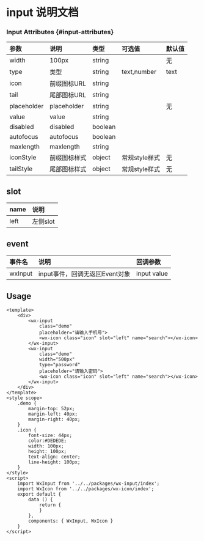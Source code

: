 # input 说明文档

### Input Attributes {#input-attributes}

| 参数 | 说明 | 类型 | 可选值 | 默认值 |
| :--- | :--- | :--- | :--- | :--- |
| width | 100px | string |  | 无 |
| type | 类型 | string | text,number | text |
| icon | 前缀图标URL | string |  |  |
| tail | 尾部图标URL | string |  |  |
| placeholder | placeholder | string |  | 无 |
| value | value | string |  |  |
| disabled | disabled | boolean |  |  |
| autofocus | autofocus | boolean |  |  |
| maxlength | maxlength | string |  |  |
| iconStyle | 前缀图标样式 | object | 常规style样式 | 无 |
| tailStyle | 尾部图标样式 | object | 常规style样式 | 无 |

## slot

| name | 说明 |
| :--- | :--- |
| left | 左侧slot |

## event

| 事件名 | 说明 | 回调参数 |
| :--- | :--- | :--- |
| wxInput | input事件，回调无返回Event对象 | input value |

## Usage

```
<template>
    <div>
        <wx-input 
            class="demo"
            placeholder="请输入手机号">
            <wx-icon class="icon" slot="left" name="search"></wx-icon>
        </wx-input>                
        <wx-input 
            class="demo"
            width="500px"
            type="password"
            placeholder="请输入密码">
            <wx-icon class="icon" slot="left" name="search"></wx-icon>
        </wx-input>
    </div>
</template>
<style scope>
    .demo {
        margin-top: 52px;
        margin-left: 40px;
        margin-right: 40px;
    }
    .icon {
        font-size: 44px;
        color:#DEDEDE;
        width: 100px;
        height: 100px;
        text-align: center;
        line-height: 100px;
    }
</style>
<script>
    import WxInput from '../../packages/wx-input/index';
    import WxIcon from '../../packages/wx-icon/index';
    export default {
        data () {
            return {
            }
        },
        components: { WxInput, WxIcon }
    }
</script>
```




